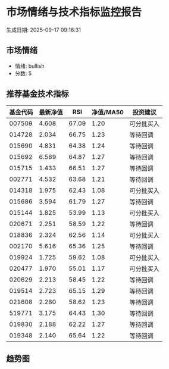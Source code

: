 # 市场情绪与技术指标监控报告

生成日期: 2025-09-17 09:16:31

## 市场情绪
- 情绪: bullish
- 分数: 5

## 推荐基金技术指标
| 基金代码 | 最新净值 | RSI | 净值/MA50 | 投资建议 |
|----------|----------|-----|-----------|----------|
| 007509 | 4.608 | 67.09 | 1.20 | 可分批买入 |
| 014728 | 2.034 | 66.75 | 1.23 | 等待回调 |
| 015690 | 4.831 | 64.38 | 1.24 | 等待回调 |
| 015692 | 6.589 | 64.87 | 1.27 | 等待回调 |
| 015715 | 1.433 | 66.51 | 1.27 | 等待回调 |
| 002771 | 4.532 | 63.68 | 1.21 | 等待回调 |
| 014318 | 1.975 | 62.43 | 1.08 | 可分批买入 |
| 015686 | 3.594 | 61.79 | 1.27 | 等待回调 |
| 015144 | 1.825 | 53.99 | 1.13 | 可分批买入 |
| 020671 | 2.251 | 58.59 | 1.22 | 等待回调 |
| 018836 | 2.324 | 62.56 | 1.14 | 可分批买入 |
| 002170 | 5.616 | 65.36 | 1.25 | 等待回调 |
| 019924 | 1.725 | 59.62 | 1.08 | 可分批买入 |
| 020477 | 1.970 | 55.01 | 1.17 | 可分批买入 |
| 020629 | 2.213 | 58.45 | 1.22 | 等待回调 |
| 019514 | 2.723 | 65.15 | 1.29 | 等待回调 |
| 021608 | 2.280 | 58.62 | 1.23 | 等待回调 |
| 519771 | 3.175 | 64.43 | 1.30 | 等待回调 |
| 019830 | 2.188 | 62.22 | 1.27 | 等待回调 |
| 019348 | 2.140 | 65.64 | 1.22 | 等待回调 |

## 趋势图
